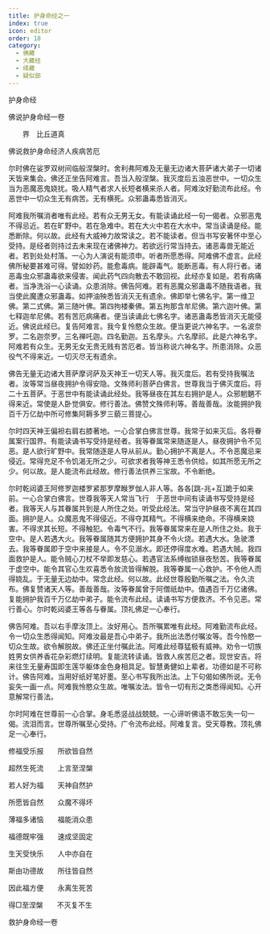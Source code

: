 ```yaml
---
title: 护身命经之一
index: true
icon: editor
order: 18
category:
  - 佛藏
  - 大藏经
  - 续藏
  - 疑似部
---
```


  护身命经  

佛说护身命经一卷  

　　界　比丘道真  

佛说救护身命经济人疾病苦厄  

尔时佛在娑罗双树间临般涅槃时。舍利弗阿难及无量无边诸大菩萨诸大弟子一切诸天皆来集会。佛还正坐告阿难言。吾当入般涅槃。我灭度后五浊恶世中。一切众生当为恶魔恶鬼娆扰。吸人精气者求人长短者横来杀人者。阿难汝好勤流布此经。令恶世中一切众生无有病苦。无有横死。众邪蛊毒悉皆消灭。  

阿难我所嘱消者唯有此经。若有众无男无女。有能读诵此经一句一偈者。众邪恶鬼不得忌近。若在旷野中。若在急难中。若在大火中若在大水中。常当读诵是经。能悉断除。何以故。此经有大威神力故常读之。若不能读者。但当书写安著怀中至心受持。是经者则持过去未来现在诸佛神力。若欲远行常当持去。诸恶毒兽无能近者。若到处处村落。一心为人演说有能须申。听者所愿悉得。阿难佛不虚言。此经佛所秘要甚难可得。譬如妙药。能愈毒病。能辟毒气。能断恶毒。有人将行者。诸恶毒虫众邪蛊毒欲来侵害。闻此药气四向散去不敢回视。此经亦复如是。若有病痛者。当净洗浴一心读诵。众患消除。佛告阿难。若有恶魔众邪蛊毒不随我语者。我当使此魔遭众邪蛊毒。如押油殃悉皆消灭无有遗余。佛即举七佛名宇。第一维卫佛。第二式佛。第三随叶佛。第四拘楼秦佛。第五拘那含牟尼佛。第六迦叶佛。第七释迦牟尼佛。若有苦厄病痛者。便当读诵此七佛名字。诸恶蛊毒悉皆消灭无能侵近。佛说此经已。复告阿难言。我今复怜愍众生故。便当更说六神名字。一名波奈罗。二名迦奈罗。三名禅吒迦。四名勤迦。五名摩头。六名摩祁。此是六神名字。阿难若有众生。无男无女无贵无贱有苦厄者。皆当称说六神名字。所患消除。众恶役气不得来近。一切灭尽无有遗余。  

佛告无量无边诸大菩萨摩诃萨及天神王一切天人等。我灭度后。若有受持我嘱法者。汝等常当昼夜拥护令得安隐。文殊师利菩萨白佛言。世尊我当于佛灭度后。将二十五菩萨。于恶世中有能读诵此经处。我等昼夜在其左右拥护是人。众邪魍魉不得来近。常使是人卧觉俱安。修行善法。佛赞文殊师利等。善哉善哉。汝能拥护我百千万亿劫中所可修集阿耨多罗三藐三菩提心。  

尔时四天神王偏袒右肩右膝著地。一心合掌白佛言世尊。我常于如来灭后。各将眷属案行国界。有能读诵书写受持是经者。我等眷属常来随逐是人。昼夜拥护令不见恶。是人欲行旷野中。我常随逐是人导从前从。勤心拥护不离是人。不令恶魔忌来侵近。常得充足不令饥渴无所之少。可欲求者我等神王悉令供给。如其所愿无所之少。何以故。是人能流布此经故。修行善法供养三宝故。不令断绝。  

尔时乾闼婆王阿修罗迦楼罗紧那罗摩睺罗伽人非人等。各各[跳-兆+互]跪于如来前。一心合掌白佛言。世尊我等天人常当飞行　于恶世中间有读诵书写受持是经者。我等天人与其眷属共到是人所住之处。听受此经法。常当守护昼夜不离在其四面。拥护是人。众魔恶鬼不得侵近。不得夺其精气。不得横来绝命。不得横来娆害。不得求其长短。不得触犯。令毒气不行。我等眷属常来在是人所住之处。我于空中。是人若遇大火。我等眷属随其方便拥护其身不令火烧。若遇大水。急驶漂去。我等眷属即于空中来接是人。令不见溺水。即还停得度水难。若遇大贼。我四面救护是人。能令贼心刀杖不举即发慈心。若遇官法系缚枷锁昼夜愁苦。我等眷属于虚空中。能令其官心生欢喜悉令放流皆得解脱。我等眷属一心救护。不令他人而得娆乱。于无量无边劫中。常念此经。何以故。此经世尊殷勤所嘱之法。令久流布。佛复赞诸天人等。善哉善哉。汝等眷属曾于阿僧祇劫中。值遇百千万亿诸佛。复能拥护我百千万亿劫中弟子。能令流布此经。读诵书写方便救济。不令见恶。常行善心。尔时乾闼婆王等各与眷属。顶礼佛足一心奉行。  

佛告阿难。吾以右手摩汝顶上。汝好用心。吾所嘱累唯有此经。阿难勤流布此经。令一切众生悉得闻知。阿难汝最是吾心中弟子。我所出法悉付嘱汝等。吾今怜愍一切众生故。欲令解脱故。佛还正坐付嘱此法。阿难此经尊猛极有威神。劝令一切族姓男女供养香花杂彩燃灯续明。复能流转读诵。皆救人疾苦厄之者。现世安吉。将来往生无量寿国即生莲华躯体金色身相具足。智慧勇健如上辈者。功德如是不可称计。佛告阿难。当用好纸好笔好墨。至心书写我所出法。上下句偈如佛所说。无令妄失一画一点。阿难我怜愍众生故。唯嘱汝法。皆令一切有形之类悉得闻知。心开意解常行善法。  

尔时阿难在世尊前一心合掌。身毛悉竖战战兢兢。一心谛听佛语不敢忘失一句一偈。流泪而言。世尊所嘱至心受持。广令流布此经。阿难复言。受天尊教。顶礼佛足一心奉行。  

修福受乐报　　所欲皆自然  

超然生死流　　上言至涅槃  

若人好为福　　天神自然护  

所愿皆自然　　众魔不得坏  

薄福多诸恼　　福能消众患  

福德既牢强　　速成坚固定  

生天受快乐　　人中亦自在  

斯由功德故　　所往皆自然  

因此福方便　　永离生死苦  

得□至涅槃　　不灭复不生  

救护身命经一卷  
